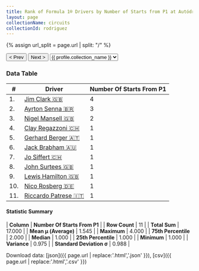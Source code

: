 ```yaml
---
title: Rank of Formula 1® Drivers by Number of Starts from P1 at Autódromo Hermanos Rodríguez
layout: page
collectionName: circuits
collectionId: rodriguez
---
```


{% assign url_split = page.url | split: "/" %}
<div id="collection-navigation">
<button onclick="selector.options[selector.selectedIndex-1].value && (window.location = selector.options[selector.selectedIndex-1].value);">&lt; Prev</button>
<button onclick="selector.options[selector.selectedIndex+1].value && (window.location = selector.options[selector.selectedIndex+1].value);">Next &gt;</button>
<select id="selector" onchange="this.options[this.selectedIndex].value && (window.location = this.options[this.selectedIndex].value);">
  {% for collectionId in site.data[page.collectionName].refs %}
    {% if collectionId == page.collectionId %}
      {% assign selected = "selected" %}
    {% else %}
      {% assign selected = "" %}
    {% endif %}
    {% assign profile = site.data[page.collectionName][collectionId].profile %}
    <option value="/f1/{{ page.collectionName }}/{{ collectionId }}/{{ url_split[4] }}" {{ selected }}>{{ profile.collection_name }}</option>
  {% endfor %}
</select>
</div>

<canvas id="chart" width="400" height="180"></canvas>
<script>
var data = {
  "labels" : [
    "Jim Clark",
    "Ayrton Senna",
    "Nigel Mansell",
    "Clay Regazzoni",
    "Gerhard Berger",
    "Jack Brabham",
    "Jo Siffert",
    "John Surtees",
    "Lewis Hamilton",
    "Nico Rosberg",
    "Riccardo Patrese"
  ],
  "datasets" : [
    {
      "label" : "Number Of Starts From P1",
      "data" : [
        4,
        3,
        2,
        1,
        1,
        1,
        1,
        1,
        1,
        1,
        1
      ],
      "borderColor" : [
        "#1D181E",
        "#1D181E",
        "#1D181E",
        "#1D181E",
        "#1D181E",
        "#1D181E",
        "#1D181E",
        "#1D181E",
        "#1D181E",
        "#1D181E",
        "#1D181E"
      ],
      "borderWidth" : 1,
      "backgroundColor" : [
        "#9C8E8D",
        "#9C8E8D",
        "#9C8E8D",
        "#9C8E8D",
        "#9C8E8D",
        "#9C8E8D",
        "#9C8E8D",
        "#9C8E8D",
        "#9C8E8D",
        "#9C8E8D",
        "#9C8E8D"
      ]
    }
  ]
};
var options = {
  legend: {
    display: false
  },
  scales: {
    xAxes: [{
      ticks: {
        beginAtZero: true,
        maxRotation: 180,
        display: window.innerWidth > 800
      }
    }],
    yAxes: [{
      ticks: {
        beginAtZero: true
      }
    }]
  },
  onResize: function(chart, size) {
    chart.options.scales.xAxes[0].ticks.display = size.width > 800;
  }
};
var chart = new Chart("chart", {
    data: data,
    type: 'bar',
    options: options
});
</script>



### Data Table

| # | Driver | Number Of Starts From P1 |
|--|--|--|
| 1. | [Jim Clark 🇬🇧](/f1/drivers/clark) | 4 |
| 2. | [Ayrton Senna 🇧🇷](/f1/drivers/senna) | 3 |
| 3. | [Nigel Mansell 🇬🇧](/f1/drivers/mansell) | 2 |
| 4. | [Clay Regazzoni 🇨🇭](/f1/drivers/regazzoni) | 1 |
| 5. | [Gerhard Berger 🇦🇹](/f1/drivers/berger) | 1 |
| 6. | [Jack Brabham 🇦🇺](/f1/drivers/jack_brabham) | 1 |
| 7. | [Jo Siffert 🇨🇭](/f1/drivers/siffert) | 1 |
| 8. | [John Surtees 🇬🇧](/f1/drivers/surtees) | 1 |
| 9. | [Lewis Hamilton 🇬🇧](/f1/drivers/hamilton) | 1 |
| 10. | [Nico Rosberg 🇩🇪](/f1/drivers/rosberg) | 1 |
| 11. | [Riccardo Patrese 🇮🇹](/f1/drivers/patrese) | 1 |

#### Statistic Summary

| **Column** | **Number Of Starts From P1** |
| **Row Count** | 11 |
| **Total Sum** | 17.000 |
| **Mean μ (Average)** | 1.545 |
| **Maximum** | 4.000 |
| **75th Percentile** | 2.000 |
| **Median** | 1.000 |
| **25th Percentile** | 1.000 |
| **Minimum** | 1.000 |
| **Variance** | 0.975 |
| **Standard Deviation σ** | 0.988 |

Download data: [json]({{ page.url | replace:'.html','.json' }}), [csv]({{ page.url | replace:'.html','.csv' }})
